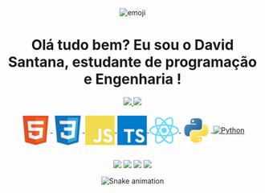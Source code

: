  <div align="center">
 <img alt="emoji" height="200" width="200" src="https://emojipedia-us.s3.amazonaws.com/source/microsoft-teams/337/man-technologist-medium-skin-tone_1f468-1f3fd-200d-1f4bb.png">
 </div>
<h1 align="center">Olá tudo bem? Eu sou o David Santana, estudante de programação e Engenharia !</h1>
<div align="center">
  <a href="https://github.com/David-Santana98">
  <img height="180em" src="https://github-readme-stats.vercel.app/api?username=David-Santana98&show_icons=true&theme=dracula&include_all_commits=true&count_private=true"/>
  <img height="180em" src="https://github-readme-stats.vercel.app/api/top-langs/?username=David-Santana98&layout=compact&langs_count=7&theme=dracula"/>
</div>
<div align="center" style="display: inline_block"><br>
  <img align="center" alt="HTML" height="60" width="60" src="https://raw.githubusercontent.com/devicons/devicon/master/icons/html5/html5-original.svg">
  <img align="center" alt="CSS" height="60" width="60" src="https://raw.githubusercontent.com/devicons/devicon/master/icons/css3/css3-original.svg">
  <img align="center" alt="Js" height="60" width="60" src="https://raw.githubusercontent.com/devicons/devicon/master/icons/javascript/javascript-plain.svg">
  <img align="center" alt="Ts" height="60" width="60" src="https://raw.githubusercontent.com/devicons/devicon/master/icons/typescript/typescript-plain.svg">
  <img align="center" alt="React" height="60" width="60" src="https://raw.githubusercontent.com/devicons/devicon/master/icons/react/react-original.svg">
  <img align="center" alt="Python" height="60" width="60" src="https://raw.githubusercontent.com/devicons/devicon/master/icons/python/python-original.svg">
  <img align="center" alt="Python" height="60" width="60" src="https://icongr.am/devicon/git-original.svg?size=128&color=currentColor">
</div>
  
  ##
 
<div align="center"> 
  <a href="https://www.instagram.com/dvs.dev" target="_blank"><img src="https://img.shields.io/badge/-Instagram-%23E4405F?style=for-the-badge&logo=instagram&logoColor=white" target="_blank"></a>
 <a href="https://discord.com/channels/@me/903792506666377268" target="_blank"><img src="https://img.shields.io/badge/Discord-7289DA?style=for-the-badge&logo=discord&logoColor=white" target="_blank"></a> 
  <a href = "mailto:dvs.kali.dev@gmail.com"><img src="https://img.shields.io/badge/-Gmail-%23333?style=for-the-badge&logo=gmail&logoColor=white" target="_blank"></a>
  <a href="https://www.linkedin.com/in/david-santana-dev/" target="_blank"><img src="https://img.shields.io/badge/-LinkedIn-%230077B5?style=for-the-badge&logo=linkedin&logoColor=white" target="_blank"></a> 
 
 
  ![Snake animation](https://github.com/David-Santana98/David-Santana98/blob/output/github-contribution-grid-snake.svg)
 </div>

